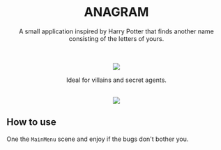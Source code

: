 <div align="center">
<h1>ANAGRAM</h1>
<p>A small application inspired by Harry Potter that finds another name consisting of the letters of yours.</p>
<br>
<br>
<img src="Doc/gameplay.gif">
<br>
<p>Ideal for villains and secret agents.</p>
<br>
<img src="Doc/gameplay.gif">

</div>

## How to use

One the `MainMenu` scene and enjoy if the bugs don't bother you.